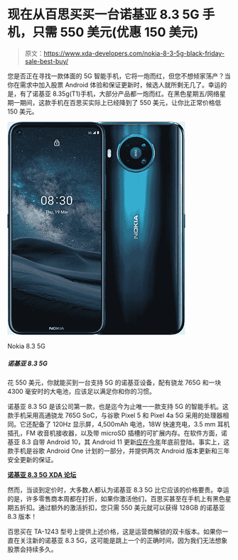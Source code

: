 # 现在从百思买买一台诺基亚 8.3 5G 手机，只需 550 美元(优惠 150 美元)

> 原文：<https://www.xda-developers.com/nokia-8-3-5g-black-friday-sale-best-buy/>

您是否正在寻找一款体面的 5G 智能手机，它将一炮而红，但您不想倾家荡产？当你在需求中加入股票 Android 体验和保证更新时，候选人就所剩无几了。幸运的是，有了诺基亚 8.35g(T1)手机，大部分产品都一炮而红。在黑色星期五/网络星期一期间，这款手机在百思买实际上已经降到了 550 美元，让你比正常价格低 150 美元。

 <picture>![At $550, you're getting a 5G-enabled Nokia device with a Snapdragon 765G and a massive 4,300 mAh battery that should be more than able to keep up with you and your habits.](img/61e35fa54e55b51ab74b5c6f181f7766.png)</picture> 

Nokia 8.3 5G

##### 诺基亚 8.3 5G

花 550 美元，你就能买到一台支持 5G 的诺基亚设备，配有骁龙 765G 和一块 4300 毫安时的大电池，应该足以满足你和你的习惯。

诺基亚 8.3 5G 是该公司第一款，也是迄今为止唯一一款支持 5G 的智能手机。这款手机采用高通骁龙 765G SoC，与谷歌 Pixel 5 和 Pixel 4a 5G 采用的处理器相同。它还配备了 120Hz 显示屏，4,500mAh 电池，18W 快速充电，3.5 mm 耳机插孔，FM 收音机接收器，以及带 microSD 插槽的可扩展内存。在软件方面，诺基亚 8.3 自带 Android 10，其 Android 11 更新[应在今年](https://www.xda-developers.com/hmd-global-nokia-android-11-update-schedule/)年底前登陆。事实上，这款手机是谷歌 Android One 计划的一部分，并提供两次 Android 版本更新和三年安全更新的保证。

**[诺基亚 8.3 5G XDA 论坛](https://forum.xda-developers.com/nokia-8-3-5g)**

然而，当谈到定价时，大多数人都认为诺基亚 8.3 5G 比它应该的价格要贵。幸运的是，许多零售商本周都在打折，如果你激活他们，百思买甚至在手机上有黑色星期五折扣。通过额外的激活折扣，您只需 550 美元就可以获得 128GB 的诺基亚 8.3 版本！

百思买在 TA-1243 型号上提供上述价格，这是运营商解锁的双卡版本。如果你一直在关注新的诺基亚 8.3 5G，这可能是跳上一个的正确时间，因为我们无法想象股票会持续多久。